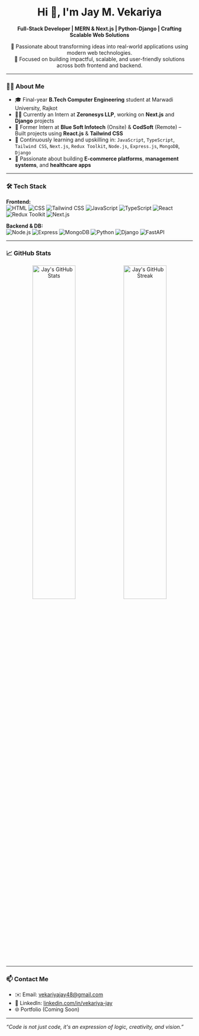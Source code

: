 <h1 align="center">Hi 👋, I'm Jay M. Vekariya</h1>
<p align="center">
  <b>Full-Stack Developer | MERN & Next.js | Python-Django | Crafting Scalable Web Solutions</b>
</p>

<p align="center">
  🚀 Passionate about transforming ideas into real-world applications using modern web technologies. <br/>
  🎯 Focused on building impactful, scalable, and user-friendly solutions across both frontend and backend.
</p>

---

### 🧑‍💻 About Me

- 🎓 Final-year **B.Tech Computer Engineering** student at Marwadi University, Rajkot
- 👨‍💻 Currently an Intern at **Zeronesys LLP**, working on **Next.js** and **Django** projects
- 🔁 Former Intern at **Blue Soft Infotech** (Onsite) & **CodSoft** (Remote) – Built projects using **React.js** & **Tailwind CSS**
- 🌱 Continuously learning and upskilling in:
  `JavaScript`, `TypeScript`, `Tailwind CSS`, `Next.js`, `Redux Toolkit`, `Node.js`, `Express.js`, `MongoDB`, `Django`
- 📌 Passionate about building **E-commerce platforms**, **management systems**, and **healthcare apps**

---

### 🛠️ Tech Stack

**Frontend:**  
![HTML](https://img.shields.io/badge/HTML-E34F26?style=flat&logo=html5&logoColor=white)
![CSS](https://img.shields.io/badge/CSS-1572B6?style=flat&logo=css3&logoColor=white)
![Tailwind CSS](https://img.shields.io/badge/Tailwind_CSS-38B2AC?style=flat&logo=tailwind-css&logoColor=white)
![JavaScript](https://img.shields.io/badge/JavaScript-F7DF1E?style=flat&logo=javascript&logoColor=black)
![TypeScript](https://img.shields.io/badge/TypeScript-3178C6?style=flat&logo=typescript&logoColor=white)
![React](https://img.shields.io/badge/React-61DAFB?style=flat&logo=react&logoColor=black)
![Redux Toolkit](https://img.shields.io/badge/Redux_Toolkit-764ABC?style=flat&logo=redux&logoColor=white)
![Next.js](https://img.shields.io/badge/Next.js-000000?style=flat&logo=next.js&logoColor=white)

**Backend & DB:**  
![Node.js](https://img.shields.io/badge/Node.js-339933?style=flat&logo=node.js&logoColor=white)
![Express](https://img.shields.io/badge/Express.js-000000?style=flat&logo=express&logoColor=white)
![MongoDB](https://img.shields.io/badge/MongoDB-47A248?style=flat&logo=mongodb&logoColor=white)
![Python](https://img.shields.io/badge/Python-3776AB?style=flat&logo=python&logoColor=white)
![Django](https://img.shields.io/badge/Django-092E20?style=flat&logo=django&logoColor=white)
![FastAPI](https://img.shields.io/badge/FastAPI-005571?style=flat&logo=fastapi&logoColor=white)

---

### 📈 GitHub Stats

<p align="center">
  <img src="https://github-readme-stats.vercel.app/api?username=jayvekariya&show_icons=true&theme=radical" alt="Jay's GitHub Stats" width="48%" />
  <img src="https://github-readme-streak-stats.herokuapp.com/?user=jayvekariya&theme=radical" alt="Jay's GitHub Streak" width="48%" />
</p>

---

### 📫 Contact Me

- ✉️ Email: [vekariyajay48@gmail.com](mailto:vekariyajay48@gmail.com)
- 💼 LinkedIn: [linkedin.com/in/vekariya-jay](https://www.linkedin.com/in/vekariya-jay/)
- 🌐 Portfolio (Coming Soon)

---

_“Code is not just code, it's an expression of logic, creativity, and vision.”_
